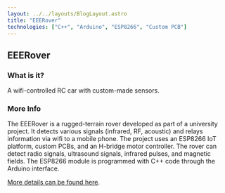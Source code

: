 ```yaml
---
layout: ../../layouts/BlogLayout.astro
title: "EEERover"
technologies: ["C++", "Arduino", "ESP8266", "Custom PCB"]
---
```


## EEERover

### What is it?

A wifi-controlled RC car with custom-made sensors.

### More Info

The EEERover is a rugged-terrain rover developed as part of a university project. It detects various signals (infrared, RF, acoustic) and relays information via wifi to a mobile phone. The project uses an ESP8266 IoT platform, custom PCBs, and an H-bridge motor controller. The rover can detect radio signals, ultrasound signals, infrared pulses, and magnetic fields. The ESP8266 module is programmed with C++ code through the Arduino interface.

[More details can be found here](https://dayangrah.am/work/eeerover).
